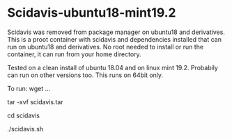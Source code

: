 # Scidavis-ubuntu18-mint19.2

Scidavis was removed from package manager on ubuntu18 and derivatives.
This is a proot container with scidavis and dependencies installed that can run on ubuntu18 and derivatives.
No root needed to install or run the container, it can run from your home directory.

Tested on a clean install of ubuntu 18.04 and on linux mint 19.2. Probabily can run on other versions too.
This runs on 64bit only.

To run:
wget ...

tar -xvf scidavis.tar

cd scidavis

./scidavis.sh

